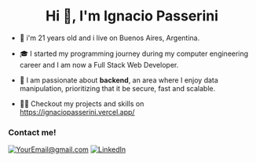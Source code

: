 
<h1 align="center">Hi 👋, I'm Ignacio Passerini </h1>

- 👦 i'm 21 years old and i live on Buenos Aires, Argentina.

- 🎓 I started my programming journey during my computer engineering career and I am now a Full Stack Web Developer.

- 💾 I am passionate about **backend**, an area where I enjoy data manipulation, prioritizing that it be secure, fast and scalable.

- 👨‍💻 Checkout my projects and skills on https://ignaciopasserini.vercel.app/

### Contact me!
<a href="mailto:ignaciopasser@gmail.com">![YourEmail@gmail.com](https://img.shields.io/badge/Gmail-D14836?style=for-the-badge&logo=gmail&logoColor=white)</a>
<a href="https://www.linkedin.com/in/ignacio-passerini" target="_blank" rel="noreferrer">![LinkedIn](https://img.shields.io/badge/LinkedIn-0077B5?style=for-the-badge&logo=linkedin&logoColor=white)</a>
